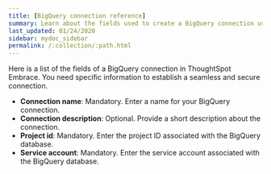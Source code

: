 ```yaml
---
title: [BigQuery connection reference]
summary: Learn about the fields used to create a BigQuery connection using ThoughtSpot Embrace.
last_updated: 01/24/2020
sidebar: mydoc_sidebar
permalink: /:collection/:path.html
---
```


Here is a list of the fields of a BigQuery connection in ThoughtSpot Embrace. You need specific information to establish a seamless and secure connection.

 - **Connection name**: Mandatory. Enter a name for your BigQuery connection.
 - **Connection description**: Optional. Provide a short description about the connection.
 - **Project id**: Mandatory. Enter the project ID associated with the BigQuery database.
 - **Service account**: Mandatory. Enter the service account associated with the BigQuery database.
